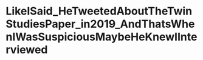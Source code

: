 # LikeISaid_HeTweetedAboutTheTwinStudiesPaper_in2019_AndThatsWhenIWasSuspiciousMaybeHeKnewIInterviewed